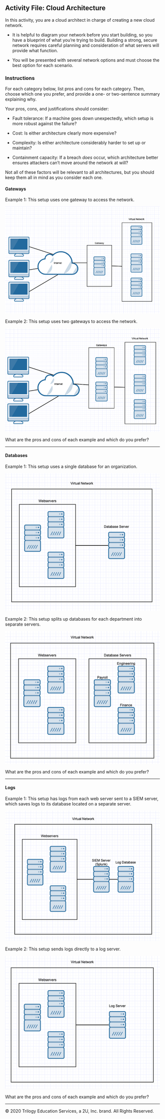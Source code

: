 ## Activity File: Cloud Architecture

In this activity, you are a cloud architect in charge of creating a new cloud network.

- It is helpful to diagram your network before you start building, so you have a blueprint of what you’re trying to build. Building a strong, secure network requires careful planning and consideration of what servers will provide what function.

- You will be presented with several network options and must choose the best option for each scenario. 

### Instructions 

For each category below, list pros and cons for each category. Then, choose which one you prefer, and provide a one- or two-sentence summary explaining why.

Your pros, cons, and justifications should consider:
- Fault tolerance: If a machine goes down unexpectedly, which setup is more robust against the failure?

- Cost: Is either architecture clearly more expensive?

- Complexity: Is either architecture considerably harder to set up or maintain?

- Containment capacity: If a breach _does_ occur, which architecture better ensures attackers can’t move around the network at will?

Not all of these factors will be relevant to all architectures, but you should keep them all in mind as you consider each one. 

#### Gateways

Example 1: This setup uses one gateway to access the network.

![](./Images/One_gateway.png)

Example 2: This setup uses two gateways to access the network.

![](./Images/Two_gateways.png)

What are the pros and cons of each example and which do you prefer?

---
#### Databases

Example 1: This setup uses a single database for an organization.

![](./Images/single_database.png)

Example 2: This setup splits up databases for each department into separate servers.

![](./Images/Sharding.png)

What are the pros and cons of each example and which do you prefer?

---
#### Logs

Example 1: This setup has logs from each web server sent to a SIEM server, which saves logs to its database located on a separate server. 

![](./Images/Splunk_server.png)

Example 2: This setup sends logs directly to a log server. 

![](./Images/log_server.png)

What are the pros and cons of each example and which do you prefer?

---
© 2020 Trilogy Education Services, a 2U, Inc. brand. All Rights Reserved.
